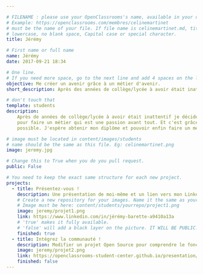 ```yaml
---

# FILENAME : please use your OpenClassrooms's name, available in your url.
# Example: https://openclassrooms.com/membres/celinemartinet
# must be the name of your file. If file name is celinemartinet.md, title is celinemartinet.
# lowercase, no blank space, Capital case or special character.
title: Jérémy

# First name or full name
name: Jérémy
date: 2017-09-21 18:34

# One line.
# If you need more space, go to the next line and add 4 spaces on the left, as in 'description'.
objective: Me créer un avenir grâce à un métier d'avenir.
short_description: Après des années de collège/lycée à avoir était inattentif je décide de me reprendre en main pour faire un métier qui est une passion avant tout.

# don't touch that
template: students
description:
    Après de années de collège/lycée à avoir était inattentif je décide de me reprendre en main
    pour faire un métier qui est une passion avant tout. Et c'est grâce à cette formation que cela est rendu
    possible. J'espère obtenir mon diplôme et pouvoir enfin faire un métier que j'aime.

# image must be located in content/images/students
# name should be the same as this file. Eg: celinemartinet.png
image: jeremy.jpg

# Change this to True when you do you pull request.
public: False

# You need to keep the exact same structure for each new project.
projects:
  - title: Présentez-vous !
    description: Une présentation de moi-même et un lien vers mon LinkedIn.
    # Create a new repository for your images. Name it the same as your nickname and profile picture.
    # Image must be here: content/students/yourrepo/project1.png
    image: jeremy/projet1.png
    link: https://www.linkedin.com/in/jérémy-barette-a9410a13a
    # 'true' makes it fully available.
    # 'false' will add a black layer on the picture. IT WILL BE PUBLIC!
    finished: true
  - title: Intégrez la communauté !
    description: Modifier un projet Open Source pour comprendre le fonctionnement de Git, de Github et des pull requests. 
    image: jeremy/projet2.png
    link: https://openclassrooms-student-center.github.io/presentation/students/jeremy.html
    finished: false
---
```

